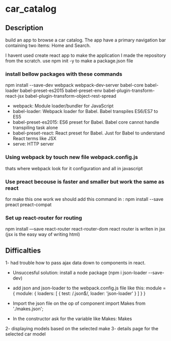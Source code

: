 # car_catalog

## Description
build an app to browse a car catalog. The app have a primary navigation bar containing two items: Home and Search.

I havent used create react app to make the application I made the repository from the scratch.
use npm init -y to make a package.json file

### install bellow packages with these commands
npm install --save-dev webpack webpack-dev-server babel-core babel-loader babel-preset-es2015 
babel-preset-env babel-plugin-transform-react-jsx babel-plugin-transform-object-rest-spread

* webpack: Module loader/bundler for JavaScript
* babel-loader: Webpack loader for Babel. Babel transpiles ES6/ES7 to ES5
* babel-preset-es2015: ES6 preset for Babel. Babel core cannot handle transpiling task alone
* babel-preset-react: React preset for Babel. Just for Babel to understand React terms like JSX
* serve: HTTP server

### Using webpack by touch new file webpack.config.js
thats where webpack look for it configuration and 
all in javascript

### Use preact becouse is faster and smaller but work the same as react 
for make this one work we should add this command in : npm install --save preact preact-compat 


### Set up react-router for routing
npm install —save react-router react-router-dom
react router is writen in jsx (jsx is the easy way of writing html)

## Difficalties

1-  had trouble how to pass ajax data down to components in react.
* Unsuccesful solution: install a node package (npm i json-loader --save-dev) 

* add json and json-loader to the 
webpack.config.js file like this: 
module = {
  module: {
    loaders: [
      {
        test: /\.json$/,
        loader: 'json-loader'
      }
    ]
  }
}
* Import the json file on the op of component
import Makes from './makes.json';

* In the constructor ask for the variable like 
Makes: Makes

2- displaying models based on the selected make
3- details page for the selected car model

  
